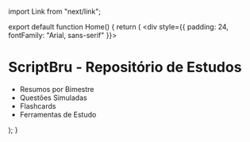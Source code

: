 import Link from "next/link";

export default function Home() {
  return (
    <div style={{ padding: 24, fontFamily: "Arial, sans-serif" }}>
      <h1>ScriptBru - Repositório de Estudos</h1>
      <nav>
        <ul>
          <li><Link href="/summaries">Resumos por Bimestre</Link></li>
          <li><Link href="/quiz">Questões Simuladas</Link></li>
          <li><Link href="/flashcards">Flashcards</Link></li>
          <li><Link href="/tools">Ferramentas de Estudo</Link></li>
        </ul>
      </nav>
    </div>
  );
}
